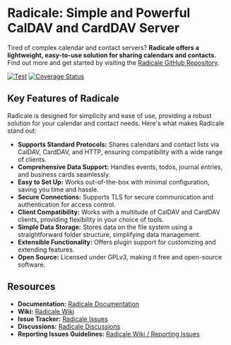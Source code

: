 # Radicale: Simple and Powerful CalDAV and CardDAV Server

Tired of complex calendar and contact servers? **Radicale offers a lightweight, easy-to-use solution for sharing calendars and contacts.**  Find out more and get started by visiting the [Radicale GitHub Repository](https://github.com/Kozea/Radicale).

[![Test](https://github.com/Kozea/Radicale/actions/workflows/test.yml/badge.svg?branch=master)](https://github.com/Kozea/Radicale/actions/workflows/test.yml)
[![Coverage Status](https://coveralls.io/repos/github/Kozea/Radicale/badge.svg?branch=master)](https://coveralls.io/github/Kozea/Radicale?branch=master)

## Key Features of Radicale

Radicale is designed for simplicity and ease of use, providing a robust solution for your calendar and contact needs.  Here's what makes Radicale stand out:

*   **Supports Standard Protocols:** Shares calendars and contact lists via CalDAV, CardDAV, and HTTP, ensuring compatibility with a wide range of clients.
*   **Comprehensive Data Support:** Handles events, todos, journal entries, and business cards seamlessly.
*   **Easy to Set Up:** Works out-of-the-box with minimal configuration, saving you time and hassle.
*   **Secure Connections:**  Supports TLS for secure communication and authentication for access control.
*   **Client Compatibility:**  Works with a multitude of CalDAV and CardDAV clients, providing flexibility in your choice of tools.
*   **Simple Data Storage:** Stores data on the file system using a straightforward folder structure, simplifying data management.
*   **Extensible Functionality:** Offers plugin support for customizing and extending features.
*   **Open Source:**  Licensed under GPLv3, making it free and open-source software.

## Resources

*   **Documentation:** [Radicale Documentation](https://radicale.org/master.html)
*   **Wiki:** [Radicale Wiki](https://github.com/Kozea/Radicale/wiki)
*   **Issue Tracker:** [Radicale Issues](https://github.com/Kozea/Radicale/issues)
*   **Discussions:** [Radicale Discussions](https://github.com/Kozea/Radicale/discussions)
*   **Reporting Issues Guidelines:** [Radicale Wiki / Reporting Issues](https://github.com/Kozea/Radicale/wiki/01-‐-Reporting-Issues)